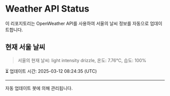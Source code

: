 
# Weather API Status

이 리포지토리는 OpenWeather API를 사용하여 서울의 날씨 정보를 자동으로 업데이트합니다.

## 현재 서울 날씨
> 서울의 현재 날씨: light intensity drizzle, 온도: 7.76°C, 습도: 100%

⏳ 업데이트 시간: 2025-03-12 08:24:35 (UTC)

---
자동 업데이트 봇에 의해 관리됩니다.

